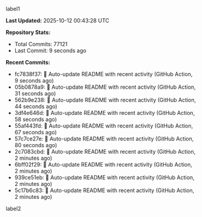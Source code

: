
label1 
<!-- ACTIVITY_START -->
**Last Updated:** 2025-10-12 00:43:28 UTC

**Repository Stats:**
- Total Commits: 77121
- Last Commit: 9 seconds ago

**Recent Commits:**
- fc7838f37: 🤖 Auto-update README with recent activity (GitHub Action, 9 seconds ago)
- 05b0878a9: 🤖 Auto-update README with recent activity (GitHub Action, 31 seconds ago)
- 562b9e238: 🤖 Auto-update README with recent activity (GitHub Action, 44 seconds ago)
- 3df4e646d: 🤖 Auto-update README with recent activity (GitHub Action, 58 seconds ago)
- 55af443fd: 🤖 Auto-update README with recent activity (GitHub Action, 67 seconds ago)
- 57c7ce27e: 🤖 Auto-update README with recent activity (GitHub Action, 80 seconds ago)
- 2c7083cbd: 🤖 Auto-update README with recent activity (GitHub Action, 2 minutes ago)
- 6bff02f29: 🤖 Auto-update README with recent activity (GitHub Action, 2 minutes ago)
- 939ce51eb: 🤖 Auto-update README with recent activity (GitHub Action, 2 minutes ago)
- 5c17b6c83: 🤖 Auto-update README with recent activity (GitHub Action, 2 minutes ago)
<!-- ACTIVITY_END -->

label2

